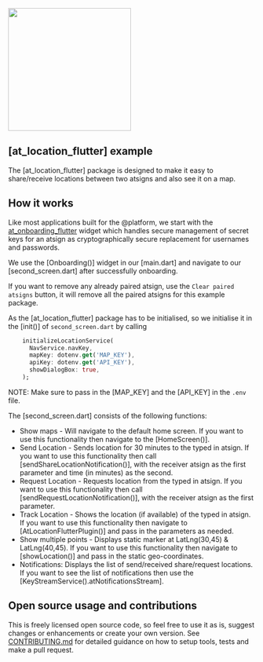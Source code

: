 <img width=250px src="https://atsign.dev/assets/img/@platform_logo_grey.svg?sanitize=true">

## [at_location_flutter] example
The [at_location_flutter] package is designed to make it easy to share/receive locations between two atsigns and also see it on a map.

## How it works

Like most applications built for the  @‎platform, we start with the [at_onboarding_flutter](https://pub.dev/packages/at_onboarding_flutter) widget which handles secure management of secret keys for an atsign as cryptographically secure replacement for usernames and passwords.

We use the [Onboarding()] widget in our [main.dart] and navigate to our [second_screen.dart] after successfully onboarding.

If you want to remove any already paired atsign, use the `Clear paired atsigns` button, it will remove all the paired atsigns for this example package.

As the [at_location_flutter] package has to be initialised, so we initialise it in the [init()] of `second_screen.dart` by calling
```dart
    initializeLocationService(
      NavService.navKey,
      mapKey: dotenv.get('MAP_KEY'),
      apiKey: dotenv.get('API_KEY'),
      showDialogBox: true,
    );
```

NOTE: Make sure to pass in the [MAP_KEY] and the [API_KEY] in the `.env` file.

The [second_screen.dart] consists of the following functions:
 - Show maps - Will navigate to the default home screen. If you want to use this functionality then navigate to the [HomeScreen()].
 - Send Location - Sends location for 30 minutes to the typed in atsign. If you want to use this functionality then call [sendShareLocationNotification()], with the receiver atsign as the first parameter and time (in minutes) as the second.
 - Request Location - Requests location from the typed in atsign. If you want to use this functionality then call [sendRequestLocationNotification()], with the receiver atsign as the first parameter.
 - Track Location - Shows the location (if available) of the typed in atsign. If you want to use this functionality then navigate to [AtLocationFlutterPlugin()] and pass in the parameters as needed.
 - Show multiple points - Displays static marker at LatLng(30,45) & LatLng(40,45). If you want to use this functionality then navigate to [showLocation()] and pass in the static geo-coordinates.
 - Notifications: Displays the list of send/received share/request locations. If you want to see the list of notifications then use the [KeyStreamService().atNotificationsStream].

## Open source usage and contributions

 This is freely licensed open source code, so feel free to use it as is, suggest changes or enhancements or create your
 own version. See [CONTRIBUTING.md](https://github.com/atsign-foundation/at_widgets/blob/trunk/CONTRIBUTING.md) for detailed guidance on how to setup tools, tests and make a pull request.